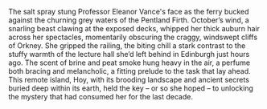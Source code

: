 The salt spray stung Professor Eleanor Vance's face as the ferry bucked against the churning grey waters of the Pentland Firth.  October’s wind, a snarling beast clawing at the exposed decks, whipped her thick auburn hair across her spectacles, momentarily obscuring the craggy, windswept cliffs of Orkney.  She gripped the railing, the biting chill a stark contrast to the stuffy warmth of the lecture hall she’d left behind in Edinburgh just hours ago.  The scent of brine and peat smoke hung heavy in the air, a perfume both bracing and melancholic, a fitting prelude to the task that lay ahead.  This remote island, Hoy, with its brooding landscape and ancient secrets buried deep within its earth, held the key – or so she hoped – to unlocking the mystery that had consumed her for the last decade.
